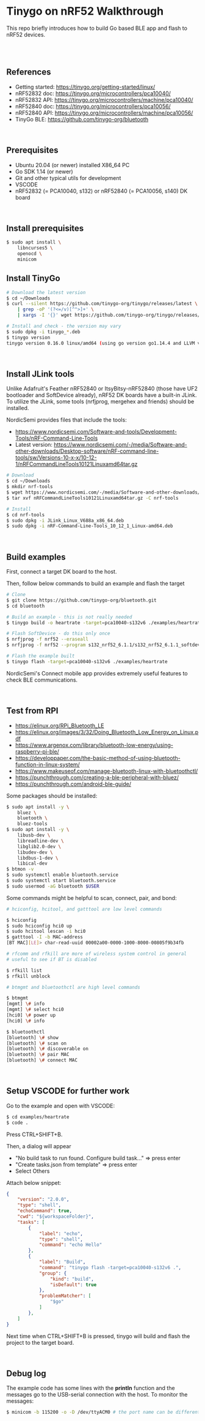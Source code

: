# Tinygo on nRF52 Walkthrough

This repo briefly introduces how to build Go based BLE app and flash to nRF52 devices.

<br/><br/>

## References

- Getting started: https://tinygo.org/getting-started/linux/
- nRF52832 doc: https://tinygo.org/microcontrollers/pca10040/
- nRF52832 API: https://tinygo.org/microcontrollers/machine/pca10040/
- nRF52840 doc: https://tinygo.org/microcontrollers/pca10056/
- nRF52840 API: https://tinygo.org/microcontrollers/machine/pca10056/
- TinyGo BLE: https://github.com/tinygo-org/bluetooth

<br/>


## Prerequisites

- Ubuntu 20.04 (or newer) installed X86_64 PC
- Go SDK 1.14 (or newer)
- Git and other typical utils for development
- VSCODE
- nRF52832 (= PCA10040, s132) or nRF52840 (= PCA10056, s140) DK board

<br/>

## Install prerequisites

```sh
$ sudo apt install \
    libncurses5 \
    openocd \
    minicom
```

## Install TinyGo

```sh
# Download the latest version
$ cd ~/Downloads
$ curl --silent https://github.com/tinygo-org/tinygo/releases/latest \
    | grep -oP '(?<=/v)[^">]+' \
    | xargs -I '{}' wget https://github.com/tinygo-org/tinygo/releases/download/v'{}'/tinygo_'{}'_amd64.deb 

# Install and check - the version may vary
$ sudo dpkg -i tinygo_*.deb
$ tinygo version
tinygo version 0.16.0 linux/amd64 (using go version go1.14.4 and LLVM version 10.0.1)
```

<br/>

## Install JLink tools

Unlike Adafruit's Feather nRF52840 or ItsyBitsy-nRF52840 (those have UF2 bootloader and SoftDevice already), nRF52 DK boards have a built-in JLink. To utilize the JLink, some tools (nrfjprog, mergehex and friends) should be installed.

NordicSemi provides files that include the tools:
- https://www.nordicsemi.com/Software-and-tools/Development-Tools/nRF-Command-Line-Tools
- Latest version: https://www.nordicsemi.com/-/media/Software-and-other-downloads/Desktop-software/nRF-command-line-tools/sw/Versions-10-x-x/10-12-1/nRFCommandLineTools10121Linuxamd64tar.gz

```sh
# Download
$ cd ~/Downloads
$ mkdir nrf-tools
$ wget https://www.nordicsemi.com/-/media/Software-and-other-downloads/Desktop-software/nRF-command-line-tools/sw/Versions-10-x-x/10-12-1/nRFCommandLineTools10121Linuxamd64tar.gz
$ tar xvf nRFCommandLineTools10121Linuxamd64tar.gz -C nrf-tools

# Install 
$ cd nrf-tools
$ sudo dpkg -i JLink_Linux_V688a_x86_64.deb
$ sudo dpkg -i nRF-Command-Line-Tools_10_12_1_Linux-amd64.deb
```

<br/>

## Build examples

First, connect a target DK board to the host.

Then, follow below commands to build an example and flash the target
```sh
# Clone
$ git clone https://github.com/tinygo-org/bluetooth.git
$ cd bluetooth

# Build an example - this is not really needed
$ tinygo build -o heartrate -target=pca10040-s132v6 ./examples/heartrate

# Flash SoftDevice - do this only once
$ nrfjprog -f nrf52 --eraseall
$ nrfjprog -f nrf52 --program s132_nrf52_6.1.1/s132_nrf52_6.1.1_softdevice.hex

# Flash the example built
$ tinygo flash -target=pca10040-s132v6 ./examples/heartrate
```

NordicSemi's Connect mobile app provides extremely useful features to check BLE communications. 

<br/>

## Test from RPI

- https://elinux.org/RPi_Bluetooth_LE
- https://elinux.org/images/3/32/Doing_Bluetooth_Low_Energy_on_Linux.pdf
- https://www.argenox.com/library/bluetooth-low-energy/using-raspberry-pi-ble/
- https://developpaper.com/the-basic-method-of-using-bluetooth-function-in-linux-system/
- https://www.makeuseof.com/manage-bluetooth-linux-with-bluetoothctl/
- https://punchthrough.com/creating-a-ble-peripheral-with-bluez/
- https://punchthrough.com/android-ble-guide/

Some packages should be installed:
```sh
$ sudo apt install -y \
    bluez \
    bluetooth \
    bluez-tools
$ sudo apt install -y \
    libusb-dev \
    libreadline-dev \
    libglib2.0-dev \
    libudev-dev \
    libdbus-1-dev \
    libical-dev
$ btmon -v
$ sudo systemctl enable bluetooth.service
$ sudo systemctl start bluetooth.service
$ sudo usermod -aG bluetooth $USER
```

Some commands might be helpful to scan, connect, pair, and bond:
```sh
# hciconfig, hcitool, and gatttool are low level commands

$ hciconfig
$ sudo hciconfig hci0 up
$ sudo hcitool lescan -i hci0
$ gatttool -I -b MAC-address
[BT MAC][LE]> char-read-uuid 00002a00-0000-1000-8000-00805f9b34fb

# rfcomm and rfkill are more of wireless system control in general
# useful to see if BT is disabled

$ rfkill list
$ rfkill unblock

# btmgmt and bluetoothctl are high level commands

$ btmgmt
[mgmt] \# info
[mgmt] \# select hci0
[hci0] \# power up
[hci0] \# info

$ bluetoothctl 
[bluetooth] \# show
[bluetooth] \# scan on
[bluetooth] \# discoverable on
[bluetooth] \# pair MAC
[bluetooth] \# connect MAC
```

<br/>

## Setup VSCODE for further work

Go to the example and open with VSCODE:
```sh
$ cd examples/heartrate
$ code .
```

Press CTRL+SHIFT+B. 

Then, a dialog will appear 
- "No build task to run found. Configure build task..." => press enter
- "Create tasks.json from template" => press enter
- Select Others

Attach below snippet:
```json
{
    "version": "2.0.0",
    "type": "shell",
    "echoCommand": true,
    "cwd": "${workspaceFolder}",
    "tasks": [
        {
            "label": "echo",
            "type": "shell",
            "command": "echo Hello"
        },
        {
            "label": "Build",
            "command": "tinygo flash -target=pca10040-s132v6 .",
            "group": {
                "kind": "build",
                "isDefault": true
            },
            "problemMatcher": [
                "$go"
            ]
        },
    ]
}
```

Next time when CTRL+SHIFT+B is pressed, tinygo will build and flash the project to the target board.

<br/>

## Debug log

The example code has some lines with the **println** function and the messages go to the USB-serial connection with the host. To monitor the messages:
```sh
$ minicom -b 115200 -o -D /dev/ttyACM0 # the port name can be different! 
```

<br/>

